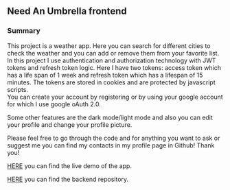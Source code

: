 ## Need An Umbrella frontend

### Summary

This project is a weather app. Here you can search for different cities to check the weather and you can add or remove them from your favorite list.
In this project I use authentication and authorization technology with JWT tokens and refresh token logic. Here I have two tokens: access token which has a life span of 1 week and refresh token which has a lifespan of 15 minutes. The tokens are stored in cookies and are protected by javascript scripts.
<br/>
You can create your account by registering or by using your google account for which I use google oAuth 2.0.

Some other features are the dark mode/light mode and also you can edit your profile and change your profile picture.

Please feel free to go through the code and for anything you want to ask or suggest me you can find my contacts in my profile page in Github! Thank you!

[HERE](https://need-umbrella.vercel.app/) you can find the live demo of the app.

[HERE](https://github.com/Ermal-code/NeedUmbrella-backend) you can find the backend repository.
